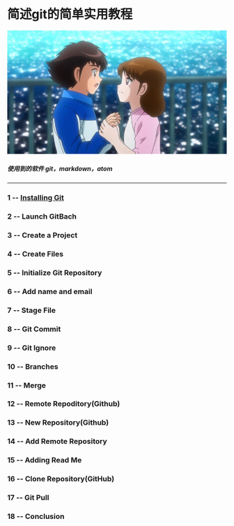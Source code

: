 # 简述git的简单实用教程

![image](https://github.com/Clash-of-Clanser/Git-tutorial/blob/master/Photos/082e3172-93f5-4d47-a79c-0b5a17fa82ea.jpg)

##### 使用到的软件  git，markdown，atom

-------------------------------------



### 1 -- [Installing Git](https://github.com/Clash-of-Clanser/Git-tutorial/tree/master/1%20--%20Installing%20Git)
### 2 -- Launch GitBach
### 3 -- Create  a Project
### 4 -- Create Files
### 5 -- Initialize Git Repository
### 6 -- Add name and email
### 7 -- Stage File
### 8 -- Git Commit
### 9 -- Git Ignore
### 10 -- Branches
### 11 -- Merge
### 12 -- Remote Repoditory(Github)
### 13 -- New Repository(Github)
### 14 -- Add Remote Repository
### 15 -- Adding Read Me
### 16 -- Clone Repository(GitHub)
### 17 -- Git Pull
### 18 -- Conclusion
